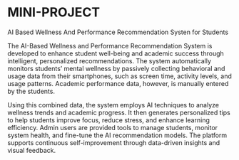 # MINI-PROJECT

AI Based Wellness And Performance Recommendation Systen for Students

The AI-Based Wellness and Performance Recommendation System is developed to enhance student well-being and academic success through intelligent, personalized recommendations. The system automatically monitors students’ mental wellness by passively collecting behavioral and usage data from their smartphones, such as screen time, activity levels, and usage patterns. Academic performance data, however, is manually entered by the students.

Using this combined data, the system employs AI techniques to analyze wellness trends and academic progress. It then generates personalized tips to help students improve focus, reduce stress, and enhance learning efficiency. Admin users are provided tools to manage students, monitor system health, and fine-tune the AI recommendation models. The platform supports continuous self-improvement through data-driven insights and visual feedback.